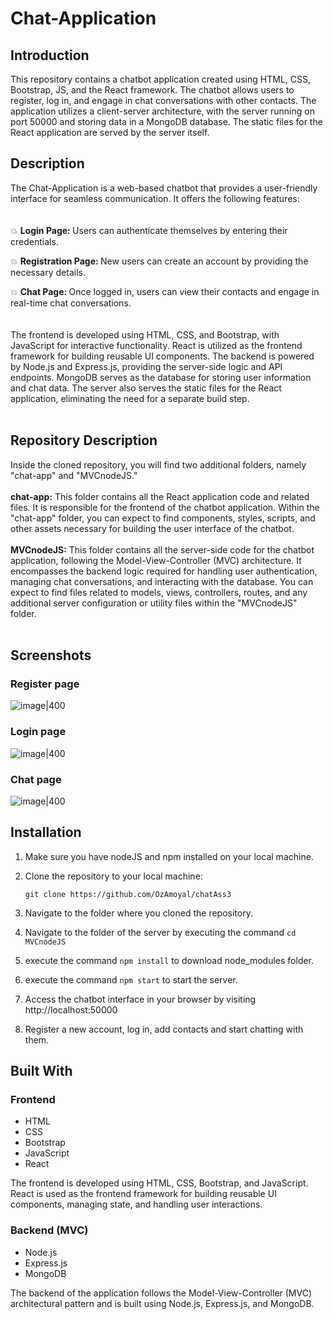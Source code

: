 # Chat-Application

## Introduction
This repository contains a chatbot application created using HTML, CSS, Bootstrap, JS, and the React framework. The chatbot allows users to register, log in, and engage in chat conversations with other contacts. The application utilizes a client-server architecture, with the server running on port 50000 and storing data in a MongoDB database. The static files for the React application are served by the server itself.

## Description
The Chat-Application is a web-based chatbot that provides a user-friendly interface for seamless communication. It offers the following features:
<br><br><br>
💥 <b> Login Page: </b>Users can authenticate themselves by entering their credentials.

💥 <b> Registration Page: </b> New users can create an account by providing the necessary details.

💥 <b> Chat Page: </b>  Once logged in, users can view their contacts and engage in real-time chat conversations.
<br><br><br>
The frontend is developed using HTML, CSS, and Bootstrap, with JavaScript for interactive functionality. React is utilized as the frontend framework for building reusable UI components. The backend is powered by Node.js and Express.js, providing the server-side logic and API endpoints. MongoDB serves as the database for storing user information and chat data. The server also serves the static files for the React application, eliminating the need for a separate build step.
<br><br>
## Repository Description
Inside the cloned repository, you will find two additional folders, namely "chat-app" and "MVCnodeJS."
<br><br>
<b>chat-app:</b> This folder contains all the React application code and related files. It is responsible for the frontend of the chatbot application. Within the "chat-app" folder, you can expect to find components, styles, scripts, and other assets necessary for building the user interface of the chatbot.
<br><br>
<b>MVCnodeJS:</b> This folder contains all the server-side code for the chatbot application, following the Model-View-Controller (MVC) architecture. It encompasses the backend logic required for handling user authentication, managing chat conversations, and interacting with the database. You can expect to find files related to models, views, controllers, routes, and any additional server configuration or utility files within the "MVCnodeJS" folder.
<br><br>
## Screenshots

### Register page
 ![image|400](https://user-images.githubusercontent.com/93612510/236449333-dc6534d6-e7df-4233-8f31-811270ad7a12.png)

### Login page
 ![image|400](https://user-images.githubusercontent.com/93612510/236449251-fde7723f-38aa-4bce-a9b2-7af7e954c7cd.png)

### Chat page
 ![image|400](https://user-images.githubusercontent.com/93612510/236449017-2860f855-cb1c-468e-b2dc-b79e9fc142c1.png)



## Installation
1. Make sure you have nodeJS and npm installed on your local machine.

2. Clone the repository to your local machine:
    ```
    git clone https://github.com/OzAmoyal/chatAss3
    ```
4. Navigate to the folder where you cloned the repository.
5. Navigate to the folder of the server by executing the command ``` cd MVCnodeJS ```
6. execute the command ``` npm install ``` to download node_modules folder.
7. execute the command ``` npm start ``` to start the server.
8. Access the chatbot interface in your browser by visiting http://localhost:50000
9. Register a new account, log in, add contacts and start chatting with them.


## Built With

### Frontend
- HTML
- CSS
- Bootstrap
- JavaScript
- React

The frontend is developed using HTML, CSS, Bootstrap, and JavaScript. React is used as the frontend framework for building reusable UI components, managing state, and handling user interactions.

### Backend (MVC)
- Node.js
- Express.js
- MongoDB

The backend of the application follows the Model-View-Controller (MVC) architectural pattern and is built using Node.js, Express.js, and MongoDB.

<br />
